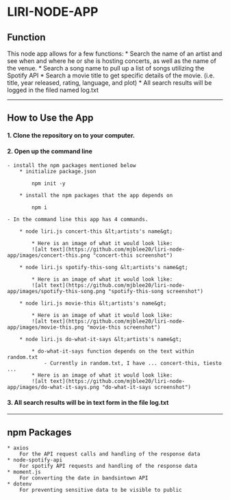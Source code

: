 # LIRI-NODE-APP

## Function

This node app allows for a few functions: 
    * Search the name of an artist and see when and where he or she is hosting concerts, as well as the name of the venue.
    * Search a song name to pull up a list of songs utilizing the Spotify API
    * Search a movie title to get specific details of the movie. (i.e. title, year released, rating, language, and plot)
    * All search results will be logged in the filed named log.txt

---

## How to Use the App

#### 1. Clone the repository on to your computer. 

#### 2. Open up the command line

    - install the npm packages mentioned below
        * initialize package.json
        
            npm init -y

        * install the npm packages that the app depends on

            npm i

    - In the command line this app has 4 commands.

        * node liri.js concert-this &lt;artists's name&gt;

            * Here is an image of what it would look like:
            ![alt text](https://github.com/mjblee20/liri-node-app/images/concert-this.png "concert-this screenshot")

        * node liri.js spotify-this-song &lt;artists's name&gt;

            * Here is an image of what it would look like:
            ![alt text](https://github.com/mjblee20/liri-node-app/images/spotify-this-song.png "spotify-this-song screenshot")

        * node liri.js movie-this &lt;artists's name&gt;

            * Here is an image of what it would look like:
            ![alt text](https://github.com/mjblee20/liri-node-app/images/movie-this.png "movie-this screenshot")

        * node liri.js do-what-it-says &lt;artists's name&gt;
        
            * do-what-it-says function depends on the text within random.txt
                - Currently in random.txt, I have ... concert-this, tiesto ...
            * Here is an image of what it would look like:
            ![alt text](https://github.com/mjblee20/liri-node-app/images/do-what-it-says.png "do-what-it-says screenshot")

#### 3. All search results will be in text form in the file log.txt

---

## npm Packages

    * axios
        For the API request calls and handling of the response data
    * node-spotify-api
        For spotify API requests and handling of the response data
    * moment.js
        For converting the date in bandsintown API
    * dotenv
        For preventing sensitive data to be visible to public


